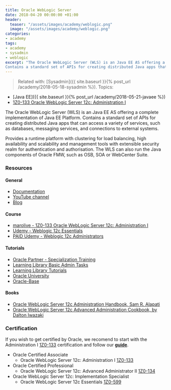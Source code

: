 ```yaml
---
title: Oracle WebLogic Server
date: 2018-04-20 00:00:00 +01:00
header:
  teaser: "/assets/images/academy/weblogic.png"
  image: "/assets/images/academy/weblogic.png"
categories:
- academy
tags:
- academy
- sysadmin
- weblogic
excerpt: "The Oracle WebLogic Server (WLS) is an Java EE AS offering a complete implementation of Java EE Platform.
Contains a standard set of APIs for creating distributed Java apps that can access a variety of services, such as databases, messaging services, and connections to external systems."
---
```


> Related with: [Sysadmin]({{ site.baseurl }}{% post_url /academy/2018-05-18-sysadmin %}).
Topics:
  * [Java EE]({{ site.baseurl }}{% post_url /academy/2018-05-21-javaee %})
  * [1Z0-133 Oracle WebLogic Server 12c: Administration I](/1Z0-133/0-start/)

The Oracle WebLogic Server (WLS) is an Java EE AS offering a complete implementation of Java EE Platform.
Contains a standard set of APIs for creating distributed Java apps that can access a variety of services, such as databases, messaging services, and connections to external systems.

Provides a runtime platform with clustering for load balancing, high availability and scalability and  management tools with extensible security realm for authentication and authorisation.
The WLS can also run the Java components of Oracle FMW, such as OSB, SOA or WebCenter Suite.

### Resources

#### General
* [Documentation](https://docs.oracle.com/middleware/1212/wls/index.html)
* [YouTube channel](http://www.youtube.com/user/OracleWebLogic)
* [Blog](https://blogs.oracle.com/weblogicserver/)

#### Course
* [marolive - 1Z0-133 Oracle WebLogic Server 12c: Administration I](/1Z0-133/0-start/)
* [Udemy - Weblogic 12c Essentials](https://www.udemy.com/learn-oracle-weblogic-12c-essentials)
* [PAID Udemy - Weblogic 12c Administrators](https://www.udemy.com/oracle-weblogic-12c-for-administrators/)

#### Tutorials
* [Oracle Partner - Specialization Training](https://competencycenter.oracle.com/opncc/full_glp.cc?group_id=22243)
* [Learning Library Basic Admin Tasks](https://apexapps.oracle.com/pls/apex/f?p=44785:24:105172019871425:::24:P24_CONTENT_ID,P24_PREV_PAGE:6079,24)
* [Learning Library Tutorials](https://apexapps.oracle.com/pls/apex/f?p=44785:24:11999717944735::NO:RP,24:P24_CONTENT_ID,P24_PREV_PAGE:12304,2)
* [Oracle University](http://ilearning.oracle.com/ilearn/en/learner/jsp/category.jsp?keywords=&btn=&srchfor=&start=0&sortby=-1&sortasc=null&categoryid=28758)
* [Oracle-Base](https://oracle-base.com/articles/web/articles-web#weblogic-server-12c)

#### Books
* [Oracle WebLogic Server 12c Administration Handbook, Sam R. Alapati](https://www.amazon.com/Oracle-WebLogic-Server-Administration-Handbook/dp/0071825355)
* [Oracle WebLogic Server 12c Advanced Administration Cookbook, by Dalton Iwazaki](https://www.amazon.com/Oracle-WebLogic-Advanced-Administration-Cookbook/dp/184968684X)

### Certification

If you wish to get certified by Oracle, we recomend to start with the Administration I [1Z0-133](https://education.oracle.com/pls/web_prod-plq-dad/db_pages.getpage?page_id=654&get_params=p_id:195) certification and follow our **[guide](/1Z0-133/0-start/)**.

* Oracle Certified Associate
  * Oracle WebLogic Server 12c: Administration I [1Z0-133](https://education.oracle.com/pls/web_prod-plq-dad/db_pages.getpage?page_id=654&get_params=p_id:195)
* Oracle Certified Professional
  * Oracle WebLogic Server 12c: Advanced Administrator II [1Z0-134](https://education.oracle.com/pls/web_prod-plq-dad/db_pages.getpage?page_id=654&get_params=p_id:195)
* Oracle WebLogic Server 12c: Implementation Specialist
  * Oracle WebLogic Server 12c Essentials [1Z0-599](https://education.oracle.com/pls/web_prod-plq-dad/db_pages.getpage?page_id=654&get_params=p_id:136)

